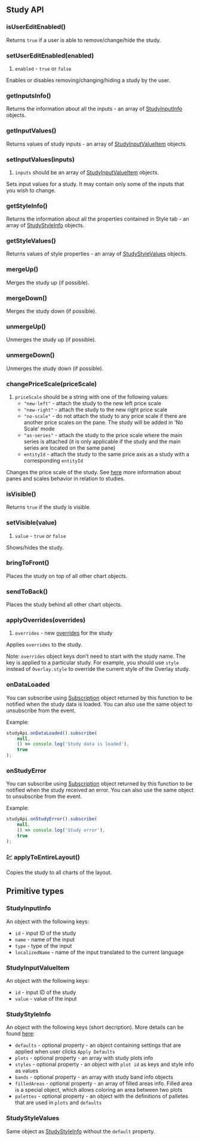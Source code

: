 ## Study API

### isUserEditEnabled()

Returns `true` if a user is able to remove/change/hide the study.

### setUserEditEnabled(enabled)

1. `enabled` - `true` or `false`

Enables or disables removing/changing/hiding a study by the user.

### getInputsInfo()

Returns the information about all the inputs - an array of [StudyInputInfo](#studyinputinfo) objects.

### getInputValues()

Returns values of study inputs - an array of [StudyInputValueItem](#studyinputvalueitem) objects.

### setInputValues(inputs)

1. `inputs` should be an array of [StudyInputValueItem](#studyinputvalueitem) objects.

Sets input values for a study. It may contain only some of the inputs that you wish to change.

### getStyleInfo()

Returns the information about all the properties contained in Style tab - an array of [StudyStyleInfo](#studystyleinfo) objects.

### getStyleValues()

Returns values of style properties - an array of [StudyStyleValues](#studystylevalues) objects.

### mergeUp()

Merges the study up (if possible).

### mergeDown()

Merges the study down (if possible).

### unmergeUp()

Unmerges the study up (if possible).

### unmergeDown()

Unmerges the study down (if possible).

### changePriceScale(priceScale)

1. `priceScale` should be a string with one of the following values:
    * `"new-left"` - attach the study to the new left price scale
    * `"new-right"` - attach the study to the new right price scale
    * `"no-scale"` - do not attach the study to any price scale if there are another price scales on the pane. The study will be added in 'No Scale' mode
    * `"as-series"` - attach the study to the price scale where the main series is attached (it is only applicable if the study and the main series are located on the same pane)
    * `entityId` - attach the study to the same price axis as a study with a corresponding `entityId`

Changes the price scale of the study. See [here](Panes-And-Scales-Behavior) more information about panes and scales behavior in relation to studies.

### isVisible()

Returns `true` if the study is visible.

### setVisible(value)

1. `value` - `true` or `false`

Shows/hides the study.

### bringToFront()

Places the study on top of all other chart objects.

### sendToBack()

Places the study behind all other chart objects.

### applyOverrides(overrides)

1. `overrides` - new [overrides](Studies-Overrides) for the study

Applies `overrides` to the study.

Note: `overrides` object keys don’t need to start with the study name. The key is applied to a particular study.
For example, you should use `style` instead of `Overlay.style` to override the current style of the Overlay study.

### onDataLoaded

You can subscribe using [Subscription](Subscription) object returned by this function to be notified when the study data is loaded. You can also use the same object to unsubscribe from the event.

Example:

```javascript
studyApi.onDataLoaded().subscribe(
    null,
    () => console.log('Study data is loaded'),
    true
);
```

### onStudyError

You can subscribe using [Subscription](Subscription) object returned by this function to be notified when the study received an error. You can also use the same object to unsubscribe from the event.

Example:

```javascript
studyApi.onStudyError().subscribe(
    null,
    () => console.log('Study error'),
    true
);
```

### :chart: applyToEntireLayout()

Copies the study to all charts of the layout.

## Primitive types

### StudyInputInfo

An object with the following keys:

* `id` - input ID of the study
* `name` - name of the input
* `type` - type of the input
* `localizedName` - name of the input translated to the current language

### StudyInputValueItem

An object with the following keys:

* `id` - input ID of the study
* `value` - value of the input

### StudyStyleInfo

An object with the following keys (short decription). More details can be found [here](Custom-Studies-Metainfo):

* `defaults` - optional property - an object containing settings that are applied when user clicks `Apply Defaults`
* `plots` - optional property - an array with study plots info
* `styles` - optional property - an object with `plot id` as keys and style info as values
* `bands` - optional property - an array with study band info objects
* `filledAreas` - optional property - an array of filled areas info. Filled area is a special object, which allows coloring an area between two plots
* `palettes` - optional property - an object with the definitions of palletes that are used in `plots` and `defaults`

### StudyStyleValues

Same object as [StudyStyleInfo](#studystyleinfo) without the `default` property.
